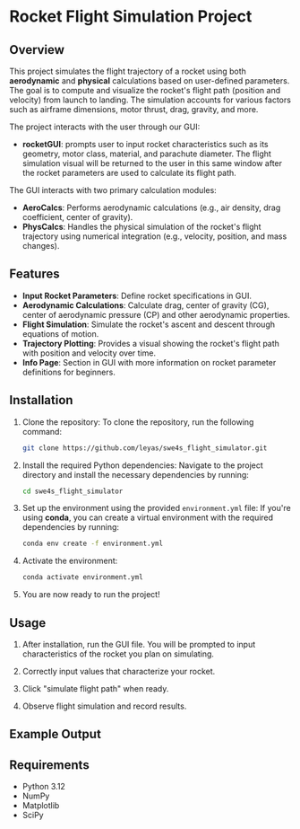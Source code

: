 # Rocket Flight Simulation Project

## Overview

This project simulates the flight trajectory of a rocket using both **aerodynamic** and **physical** calculations based on user-defined parameters. The goal is to compute and visualize the rocket's flight path (position and velocity) from launch to landing. The simulation accounts for various factors such as airframe dimensions, motor thrust, drag, gravity, and more.

The project interacts with the user through our GUI:
- **rocketGUI**: prompts user to input rocket characteristics such as its geometry, motor class, material, and parachute diameter. The flight simulation visual will be returned to the user in this same window after the rocket parameters are used to calculate its flight path.

The GUI interacts with two primary calculation modules:
- **AeroCalcs**: Performs aerodynamic calculations (e.g., air density, drag coefficient, center of gravity).
- **PhysCalcs**: Handles the physical simulation of the rocket's flight trajectory using numerical integration (e.g., velocity, position, and mass changes).

## Features

- **Input Rocket Parameters**: Define rocket specifications in GUI.
- **Aerodynamic Calculations**: Calculate drag, center of gravity (CG), center of aerodynamic pressure (CP) and other aerodynamic properties.
- **Flight Simulation**: Simulate the rocket's ascent and descent through equations of motion.
- **Trajectory Plotting**: Provides a visual showing the rocket's flight path with position and velocity over time.
- **Info Page**: Section in GUI with more information on rocket parameter definitions for beginners.

## Installation

1. Clone the repository: To clone the repository, run the following command:
   ```bash
   git clone https://github.com/leyas/swe4s_flight_simulator.git
2. Install the required Python dependencies: Navigate to the project directory and install the necessary dependencies by running:

    ```bash
    cd swe4s_flight_simulator

3. Set up the environment using the provided `environment.yml` file:
    If you're using **conda**, you can create a virtual environment with the required dependencies by running:
    ```bash
    conda env create -f environment.yml
    ```

4. Activate the environment:
    ```bash
    conda activate environment.yml
    ```

5. You are now ready to run the project!

## Usage

1. After installation, run the GUI file. You will be prompted to input characteristics of the rocket you plan on simulating.

2. Correctly input values that characterize your rocket. 

3. Click "simulate flight path" when ready.

4. Observe flight simulation and record results. 

## Example Output

## Requirements
- Python 3.12
- NumPy
- Matplotlib
- SciPy

